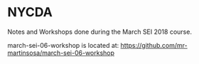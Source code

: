 # NYCDA
Notes and Workshops done during the March SEI 2018 course.

march-sei-06-workshop is located at: https://github.com/mr-martinsosa/march-sei-06-workshop
